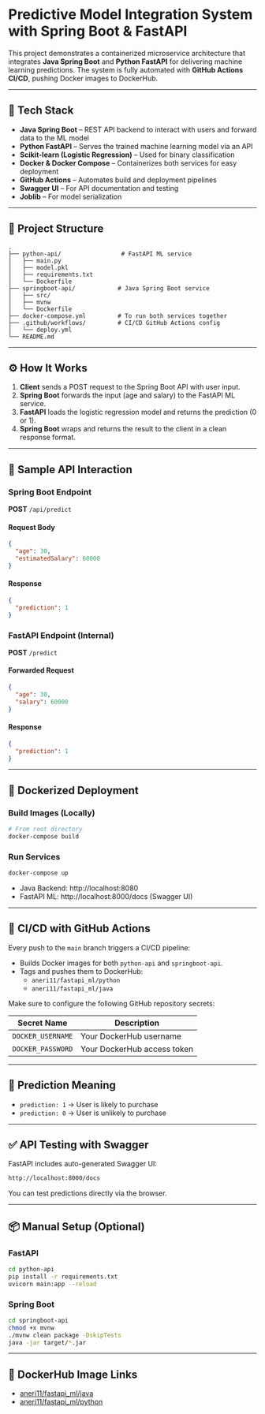 # Predictive Model Integration System with Spring Boot & FastAPI

This project demonstrates a containerized microservice architecture that integrates **Java Spring Boot** and **Python FastAPI** for delivering machine learning predictions. The system is fully automated with **GitHub Actions CI/CD**, pushing Docker images to DockerHub.

---

## 🧠 Tech Stack

- **Java Spring Boot** – REST API backend to interact with users and forward data to the ML model
- **Python FastAPI** – Serves the trained machine learning model via an API
- **Scikit-learn (Logistic Regression)** – Used for binary classification
- **Docker & Docker Compose** – Containerizes both services for easy deployment
- **GitHub Actions** – Automates build and deployment pipelines
- **Swagger UI** – For API documentation and testing
- **Joblib** – For model serialization

---

## 📁 Project Structure

```
.
├── python-api/                 # FastAPI ML service
│   ├── main.py
│   ├── model.pkl
│   ├── requirements.txt
│   └── Dockerfile
├── springboot-api/            # Java Spring Boot service
│   ├── src/
│   ├── mvnw
│   └── Dockerfile
├── docker-compose.yml         # To run both services together
├── .github/workflows/         # CI/CD GitHub Actions config
│   └── deploy.yml
└── README.md
```

---

## ⚙️ How It Works

1. **Client** sends a POST request to the Spring Boot API with user input.
2. **Spring Boot** forwards the input (age and salary) to the FastAPI ML service.
3. **FastAPI** loads the logistic regression model and returns the prediction (0 or 1).
4. **Spring Boot** wraps and returns the result to the client in a clean response format.

---

## 🔁 Sample API Interaction

### Spring Boot Endpoint
**POST** `/api/predict`

#### Request Body
```json
{
  "age": 30,
  "estimatedSalary": 60000
}
```

#### Response
```json
{
  "prediction": 1
}
```

### FastAPI Endpoint (Internal)
**POST** `/predict`

#### Forwarded Request
```json
{
  "age": 30,
  "salary": 60000
}
```

#### Response
```json
{
  "prediction": 1
}
```

---

## 🐳 Dockerized Deployment

### Build Images (Locally)
```bash
# From root directory
docker-compose build
```

### Run Services
```bash
docker-compose up
```

- Java Backend: http://localhost:8080
- FastAPI ML: http://localhost:8000/docs (Swagger UI)

---

## 🔄 CI/CD with GitHub Actions

Every push to the `main` branch triggers a CI/CD pipeline:

- Builds Docker images for both `python-api` and `springboot-api`.
- Tags and pushes them to DockerHub:
  - `aneri11/fastapi_ml/python`
  - `aneri11/fastapi_ml/java`

Make sure to configure the following GitHub repository secrets:

| Secret Name       | Description                  |
|-------------------|------------------------------|
| `DOCKER_USERNAME` | Your DockerHub username      |
| `DOCKER_PASSWORD` | Your DockerHub access token  |

---

## 🔖 Prediction Meaning

- `prediction: 1` → User is likely to purchase
- `prediction: 0` → User is unlikely to purchase

---

## ✅ API Testing with Swagger

FastAPI includes auto-generated Swagger UI:

```bash
http://localhost:8000/docs
```

You can test predictions directly via the browser.

---

## 📦 Manual Setup (Optional)

### FastAPI
```bash
cd python-api
pip install -r requirements.txt
uvicorn main:app --reload
```

### Spring Boot
```bash
cd springboot-api
chmod +x mvnw
./mvnw clean package -DskipTests
java -jar target/*.jar
```

---

## 🐙 DockerHub Image Links

- [aneri11/fastapi_ml/java](https://hub.docker.com/r/aneri11/fastapi_ml/java)
- [aneri11/fastapi_ml/python](https://hub.docker.com/r/aneri11/fastapi_ml/python)

